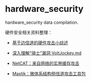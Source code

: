 # hardware_security
hardware_security data compilation.

硬件安全相关资料整理：

- [基于边信道的硬件攻击小综述](https://github.com/sctb512/hardware_security/blob/master/files/基于边信道的硬件攻击小综述.md)

- [深入理解“骑士”漏洞 VoltJockey.md](https://github.com/sctb512/hardware_security/blob/master/files/深入理解“骑士”漏洞%20VoltJockey.md)

- [NetCAT：来自网络的实用缓存攻击](https://github.com/sctb512/hardware_security/blob/master/files/NetCAT：来自网络的实用缓存攻击.md)

- [Mastik：微体系结构侧信道攻击工具包](https://github.com/sctb512/hardware_security/blob/master/files/Mastik：微体系结构侧信道攻击工具包.md)
